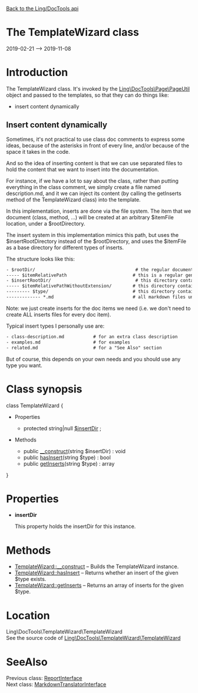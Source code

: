 [Back to the Ling/DocTools api](https://github.com/lingtalfi/DocTools/blob/master/doc/api/Ling/DocTools.md)



The TemplateWizard class
================
2019-02-21 --> 2019-11-08






Introduction
============

The TemplateWizard class.
It's invoked by the [Ling\DocTools\Page\PageUtil](https://github.com/lingtalfi/DocTools/blob/master/doc/api/Ling/DocTools/Page/PageUtil.md) object and passed to the templates, so that they can
do things like:

- insert content dynamically


Insert content dynamically
-------------------------
Sometimes, it's not practical to use class doc comments to express some ideas, because of the asterisks in front
of every line, and/or because of the space it takes in the code.

And so the idea of inserting content is that we can use separated files to hold the content that we want to insert
into the documentation.

For instance, if we have a lot to say about the class, rather than putting everything in the class comment,
we simply create a file named description.md, and it we can inject its content (by calling the getInserts method
of the TemplateWizard class) into the template.


In this implementation, inserts are done via the file system.
The item that we document (class, method, ...) will be created at an arbitrary $itemFile location, under a $rootDirectory.

The insert system in this implementation mimics this path, but uses the $insertRootDirectory instead of the $rootDirectory,
and uses the $itemFile as a base directory for different types of inserts.

The structure looks like this:

```txt
- $rootDir/                                      # the regular documentation items are created under this directory
----- $itemRelativePath                         # this is a regular generated documentation item (class, method, ...)
- $insertRootDir/                                # this directory contains all our inserts, it mimics the $rootDir structure
----- $itemRelativePathWithoutExtension/        # this directory contains the potential inserts for the $itemRelativePath doc item in particular
--------- $type/                                # this directory contains all inserts of type $type for the $itemRelativePath doc item in particular
------------- *.md                              # all markdown files under this directory, recursively, are insert files of type $type for the $itemRelativePath doc item in particular
```


Note: we just create inserts for the doc items we need (i.e. we don't need to create ALL inserts files for every doc item).




Typical insert types I personally use are:

```txt
- class-description.md           # for an extra class description
- examples.md                    # for examples
- related.md                     # for a "See Also" section
```


But of course, this depends on your own needs and you should use any type you want.



Class synopsis
==============


class <span class="pl-k">TemplateWizard</span>  {

- Properties
    - protected string|null [$insertDir](#property-insertDir) ;

- Methods
    - public [__construct](https://github.com/lingtalfi/DocTools/blob/master/doc/api/Ling/DocTools/TemplateWizard/TemplateWizard/__construct.md)(string $insertDir) : void
    - public [hasInsert](https://github.com/lingtalfi/DocTools/blob/master/doc/api/Ling/DocTools/TemplateWizard/TemplateWizard/hasInsert.md)(string $type) : bool
    - public [getInserts](https://github.com/lingtalfi/DocTools/blob/master/doc/api/Ling/DocTools/TemplateWizard/TemplateWizard/getInserts.md)(string $type) : array

}




Properties
=============

- <span id="property-insertDir"><b>insertDir</b></span>

    This property holds the insertDir for this instance.
    
    



Methods
==============

- [TemplateWizard::__construct](https://github.com/lingtalfi/DocTools/blob/master/doc/api/Ling/DocTools/TemplateWizard/TemplateWizard/__construct.md) &ndash; Builds the TemplateWizard instance.
- [TemplateWizard::hasInsert](https://github.com/lingtalfi/DocTools/blob/master/doc/api/Ling/DocTools/TemplateWizard/TemplateWizard/hasInsert.md) &ndash; Returns whether an insert of the given $type exists.
- [TemplateWizard::getInserts](https://github.com/lingtalfi/DocTools/blob/master/doc/api/Ling/DocTools/TemplateWizard/TemplateWizard/getInserts.md) &ndash; Returns an array of inserts for the given $type.





Location
=============
Ling\DocTools\TemplateWizard\TemplateWizard<br>
See the source code of [Ling\DocTools\TemplateWizard\TemplateWizard](https://github.com/lingtalfi/DocTools/blob/master/TemplateWizard/TemplateWizard.php)



SeeAlso
==============
Previous class: [ReportInterface](https://github.com/lingtalfi/DocTools/blob/master/doc/api/Ling/DocTools/Report/ReportInterface.md)<br>Next class: [MarkdownTranslatorInterface](https://github.com/lingtalfi/DocTools/blob/master/doc/api/Ling/DocTools/Translator/MarkdownTranslatorInterface.md)<br>
